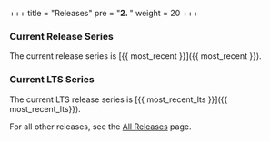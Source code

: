 +++
title = "Releases"
pre = "<b>2. </b>"
weight = 20
+++

### Current Release Series

The current release series is [{{ most_recent }}]({{ most_recent }}).

### Current LTS Series

The current LTS release series is [{{ most_recent_lts }}]({{ most_recent_lts}}).

For all other releases, see the [All Releases](all_releases) page.
